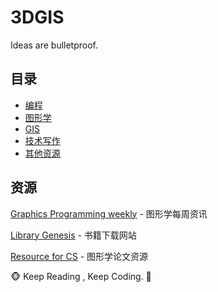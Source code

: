 # 3DGIS

Ideas are bulletproof.

## 目录

+ [编程](./0_programming.md)
+ [图形学](./1_cg.md)
+ [GIS](./2_gis.md)
+ [技术写作](./2_technical_writing.md)
+ [其他资源](./5_resources.md)

## 资源

[Graphics Programming weekly](https://www.jendrikillner.com/post/) - 图形学每周资讯

[Library Genesis](http://libgen.rs/) - 书籍下载网站

[Resource for CS](http://kesen.realtimerendering.com/) - 图形学论文资源



:monkey_face: Keep Reading , Keep Coding. :see_no_evil:
